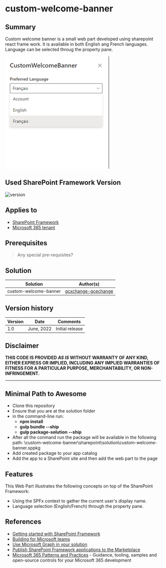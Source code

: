 # custom-welcome-banner

## Summary
Custom welcome banner is a small web part developed using sharepoint react frame work. It is available in both English ang French languages. Language can be selected throug the property pane.

![screenshot of the property pane](./src/webparts/customWelcomeBanner/assets/screenshot1.png)

## Used SharePoint Framework Version

![version](https://img.shields.io/badge/version-1.13-green.svg)

## Applies to

- [SharePoint Framework](https://aka.ms/spfx)
- [Microsoft 365 tenant](https://docs.microsoft.com/en-us/sharepoint/dev/spfx/set-up-your-developer-tenant)

## Prerequisites

> Any special pre-requisites?

## Solution

| Solution    | Author(s)                                               |
| ----------- | ------------------------------------------------------- |
| custom-welcome-banner | [gcxchange-gcechange](https://github.com/gcxchange-gcechange) |

## Version history

| Version | Date             | Comments        |
| ------- | ---------------- | --------------- |
| 1.0     | June, 2022 | Initial release |

## Disclaimer

**THIS CODE IS PROVIDED _AS IS_ WITHOUT WARRANTY OF ANY KIND, EITHER EXPRESS OR IMPLIED, INCLUDING ANY IMPLIED WARRANTIES OF FITNESS FOR A PARTICULAR PURPOSE, MERCHANTABILITY, OR NON-INFRINGEMENT.**

---

## Minimal Path to Awesome
- Clone this repository
- Ensure that you are at the solution folder
- in the command-line run:
  - **npm install**
  - **gulp bundle --ship**
  - **gulp package-solution --ship**
-  After all the conmand run the package will be available in the following path: \custom-welcome-banner\sharepoint\solution\custom-welcome-banner.sppkg
- Add created package to your app catalog
- Add the app to a SharePoint site and then add the web part to the page

## Features
This Web Part illustrates the following concepts on top of the SharePoint Framework:
* Using the SPFx context to gather the current user's display name.
* Language selection (English/French) through the property pane.


## References

- [Getting started with SharePoint Framework](https://docs.microsoft.com/en-us/sharepoint/dev/spfx/set-up-your-developer-tenant)
- [Building for Microsoft teams](https://docs.microsoft.com/en-us/sharepoint/dev/spfx/build-for-teams-overview)
- [Use Microsoft Graph in your solution](https://docs.microsoft.com/en-us/sharepoint/dev/spfx/web-parts/get-started/using-microsoft-graph-apis)
- [Publish SharePoint Framework applications to the Marketplace](https://docs.microsoft.com/en-us/sharepoint/dev/spfx/publish-to-marketplace-overview)
- [Microsoft 365 Patterns and Practices](https://aka.ms/m365pnp) - Guidance, tooling, samples and open-source controls for your Microsoft 365 development
